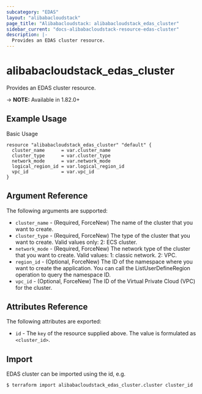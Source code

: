 ```yaml
---
subcategory: "EDAS"
layout: "alibabacloudstack"
page_title: "Alibabacloudstack: alibabacloudstack_edas_cluster"
sidebar_current: "docs-alibabacloudstack-resource-edas-cluster"
description: |-
  Provides an EDAS cluster resource.
---
```


# alibabacloudstack\_edas\_cluster

Provides an EDAS cluster resource.

-> **NOTE:** Available in 1.82.0+

## Example Usage

Basic Usage

```
resource "alibabacloudstack_edas_cluster" "default" {
  cluster_name      = var.cluster_name
  cluster_type      = var.cluster_type
  network_mode      = var.network_mode
  logical_region_id = var.logical_region_id
  vpc_id            = var.vpc_id
}
```

## Argument Reference

The following arguments are supported:

* `cluster_name` - (Required, ForceNew) The name of the cluster that you want to create.
* `cluster_type` - (Required, ForceNew) The type of the cluster that you want to create. Valid values only: 2: ECS cluster.
* `network_mode` - (Required, ForceNew) The network type of the cluster that you want to create. Valid values: 1: classic network. 2: VPC.
* `region_id` - (Optional, ForceNew) The ID of the namespace where you want to create the application. You can call the ListUserDefineRegion operation to query the namespace ID.
* `vpc_id` - (Optional, ForceNew) The ID of the Virtual Private Cloud (VPC) for the cluster.

## Attributes Reference

The following attributes are exported:

* `id` - The `key` of the resource supplied above. The value is formulated as `<cluster_id>`.

## Import

EDAS cluster can be imported using the id, e.g.

```
$ terraform import alibabacloudstack_edas_cluster.cluster cluster_id
```
